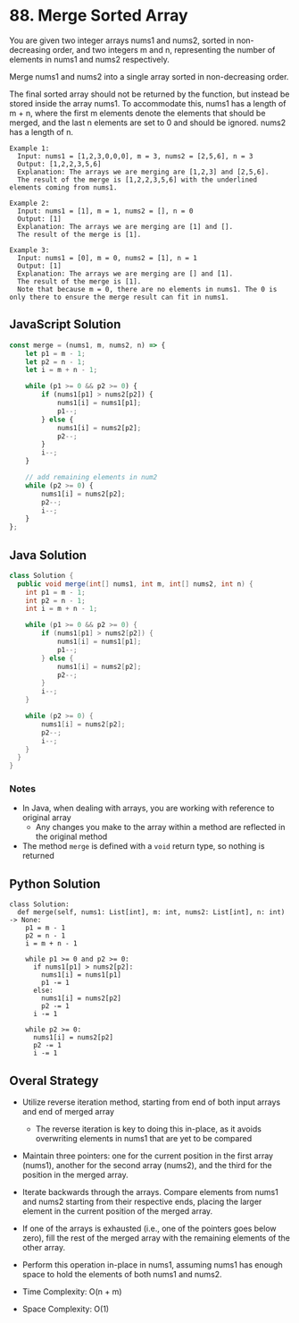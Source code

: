 # 88. Merge Sorted Array
You are given two integer arrays nums1 and nums2, sorted in non-decreasing order, and two integers m and n, representing the number of elements in nums1 and nums2 respectively.

Merge nums1 and nums2 into a single array sorted in non-decreasing order.

The final sorted array should not be returned by the function, but instead be stored inside the array nums1. To accommodate this, nums1 has a length of m + n, where the first m elements denote the elements that should be merged, and the last n elements are set to 0 and should be ignored. nums2 has a length of n.

```
Example 1:
  Input: nums1 = [1,2,3,0,0,0], m = 3, nums2 = [2,5,6], n = 3
  Output: [1,2,2,3,5,6]
  Explanation: The arrays we are merging are [1,2,3] and [2,5,6].
  The result of the merge is [1,2,2,3,5,6] with the underlined elements coming from nums1.

Example 2:
  Input: nums1 = [1], m = 1, nums2 = [], n = 0
  Output: [1]
  Explanation: The arrays we are merging are [1] and [].
  The result of the merge is [1].

Example 3:
  Input: nums1 = [0], m = 0, nums2 = [1], n = 1
  Output: [1]
  Explanation: The arrays we are merging are [] and [1].
  The result of the merge is [1].
  Note that because m = 0, there are no elements in nums1. The 0 is only there to ensure the merge result can fit in nums1.
```

## JavaScript Solution
```js
const merge = (nums1, m, nums2, n) => {
    let p1 = m - 1;
    let p2 = n - 1;
    let i = m + n - 1;

    while (p1 >= 0 && p2 >= 0) {
        if (nums1[p1] > nums2[p2]) {
            nums1[i] = nums1[p1];
            p1--;
        } else {
            nums1[i] = nums2[p2];
            p2--;
        }
        i--;
    }

    // add remaining elements in num2
    while (p2 >= 0) {
        nums1[i] = nums2[p2];
        p2--;
        i--;
    }
};
```

## Java Solution
```java
class Solution {
  public void merge(int[] nums1, int m, int[] nums2, int n) {
    int p1 = m - 1;
    int p2 = n - 1;
    int i = m + n - 1;

    while (p1 >= 0 && p2 >= 0) {
        if (nums1[p1] > nums2[p2]) {
            nums1[i] = nums1[p1];
            p1--;
        } else {
            nums1[i] = nums2[p2];
            p2--;
        }
        i--;
    }

    while (p2 >= 0) {
        nums1[i] = nums2[p2];
        p2--;
        i--;
    }
  }
}
```
### Notes
- In Java, when dealing with arrays,  you are working with reference to original array
  - Any changes you make to the array within a method are reflected in the original method
- The method `merge` is defined with a `void` return type, so nothing is returned

## Python Solution
```py3
class Solution:
  def merge(self, nums1: List[int], m: int, nums2: List[int], n: int) -> None:
    p1 = m - 1
    p2 = n - 1
    i = m + n - 1

    while p1 >= 0 and p2 >= 0:
      if nums1[p1] > nums2[p2]:
        nums1[i] = nums1[p1]
        p1 -= 1
      else:
        nums1[i] = nums2[p2]
        p2 -= 1
      i -= 1
    
    while p2 >= 0:
      nums1[i] = nums2[p2]
      p2 -= 1
      i -= 1
```

## Overal Strategy
- Utilize reverse iteration method, starting from end of both input arrays and end of merged array
  - The reverse iteration is key to doing this in-place, as it avoids overwriting elements in nums1 that are yet to be compared 
- Maintain three pointers: one for the current position in the first array (nums1), another for the second array (nums2), and the third for the position in the merged array.
- Iterate backwards through the arrays. Compare elements from nums1 and nums2 starting from their respective ends, placing the larger element in the current position of the merged array.
- If one of the arrays is exhausted (i.e., one of the pointers goes below zero), fill the rest of the merged array with the remaining elements of the other array.
- Perform this operation in-place in nums1, assuming nums1 has enough space to hold the elements of both nums1 and nums2.

- Time Complexity: O(n + m)
- Space Complexity: O(1)